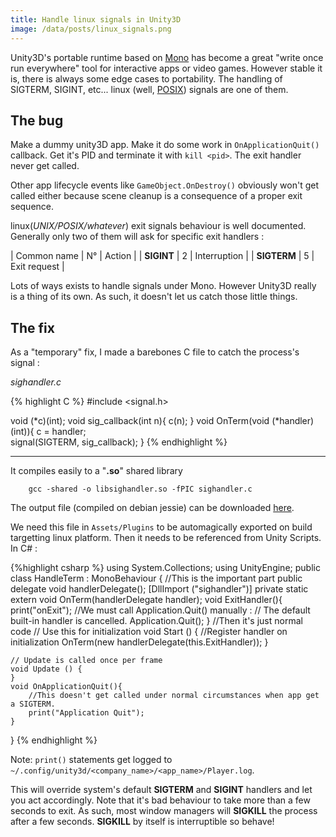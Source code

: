 ```yaml
---
title: Handle linux signals in Unity3D
image: /data/posts/linux_signals.png
---
```


Unity3D's portable runtime based on [Mono](http://www.mono-project.com/) has become a great "write once run everywhere" tool for interactive apps or video games. However stable it is, there is always some edge cases to portability. The handling of SIGTERM, SIGINT, etc... linux (well, [POSIX](https://en.wikipedia.org/wiki/Unix_signal#POSIX_signals)) signals are one of them.


## The bug

Make a dummy unity3D app. Make it do some work in `OnApplicationQuit()` callback. Get it's PID and terminate it with `kill <pid>`. The exit handler never get called.

Other app lifecycle events like `GameObject.OnDestroy()` obviously won't get called either because scene cleanup is a consequence of a proper exit sequence.

linux(*UNIX/POSIX/whatever*) exit signals behaviour is well documented. Generally only two of them will ask for specific exit handlers :

| Common name     | N° | Action       |
| **SIGINT**      |   2    | Interruption |
| **SIGTERM**     |   5    | Exit request |

Lots of ways exists to handle signals under Mono. However Unity3D really is a thing of its own. As such, it doesn't let us catch those little things.

## The fix

As a "temporary" fix, I made a barebones C file to catch the process's signal :

*sighandler.c*

{% highlight C %}
#include <signal.h>

void (*c)(int);
void sig_callback(int n){
	c(n);
}
void OnTerm(void (*handler)(int)){
	c = handler;			
	signal(SIGTERM, sig_callback);
}
{% endhighlight %}
***

It compiles easily to a "**.so**" shared library

```
    gcc -shared -o libsighandler.so -fPIC sighandler.c
```

The output file (compiled on debian jessie) can be downloaded [here](/data/posts/libsighandler.so).

We need this file in `Assets/Plugins` to be automagically exported on build targetting linux platform. Then it needs to be referenced from Unity Scripts. In C# :

{%highlight csharp %}
using System.Collections;
using UnityEngine;
public class HandleTerm : MonoBehaviour {
	//This is the important part
	public delegate void handlerDelegate();
	[DllImport ("sighandler")]
	private static extern void OnTerm(handlerDelegate handler);
	void ExitHandler(){
		print("onExit");
		//We must call Application.Quit() manually :
		// The default built-in handler is cancelled.
		Application.Quit();
	}
	//Then it's just normal code
	// Use this for initialization
	void Start () {
		//Register handler on initialization
		OnTerm(new handlerDelegate(this.ExitHandler));
	}

	// Update is called once per frame
	void Update () {
	}
	void OnApplicationQuit(){
		//This doesn't get called under normal circumstances when app get a SIGTERM.
		print("Application Quit");
	}

}
{% endhighlight %}

Note: `print()` statements get logged to `~/.config/unity3d/<company_name>/<app_name>/Player.log`.

This will override system's default **SIGTERM** and **SIGINT** handlers and let you act accordingly. Note that it's bad behaviour to take more than a few seconds to exit. As such, most window managers will **SIGKILL** the process after a few seconds. **SIGKILL** by itself is interruptible so behave!
